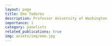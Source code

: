 ```yaml
---
layout: page
title: Emo Todorov
description: Professor University of Washington
importance: 1
category: panelists
related_publications: true
img: assets/img/emo.jpg
---
```


